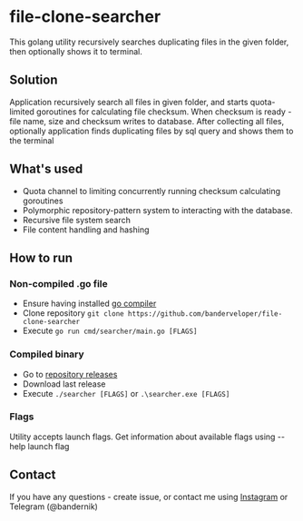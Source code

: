 # file-clone-searcher

This golang utility recursively searches duplicating files in the given folder, then optionally shows it to terminal.

## Solution
Application recursively search all files in given folder, and starts quota-limited goroutines for calculating file checksum. When checksum is ready - file name, size and checksum writes to database. After collecting all files, optionally application finds duplicating files by sql query and shows them to the terminal

## What's used
- Quota channel to limiting concurrently running checksum calculating goroutines
- Polymorphic repository-pattern system to interacting with the database.
- Recursive file system search
- File content handling and hashing

## How to run

### Non-compiled .go file
- Ensure having installed [go compiler](https://go.dev/dl/)
- Clone repository ```git clone https://github.com/banderveloper/file-clone-searcher```
- Execute ```go run cmd/searcher/main.go [FLAGS]```

### Compiled binary
- Go to [repository releases](https://github.com/banderveloper/file-clone-searcher/releases)
- Download last release
- Execute ```./searcher [FLAGS]```  or  ```.\searcher.exe [FLAGS]```

### Flags
Utility accepts launch flags. Get information about available flags using --help launch flag 

## Contact
If you have any questions - create issue, or contact me using [Instagram](https://www.instagram.com/banderveloper) or Telegram (@bandernik)
